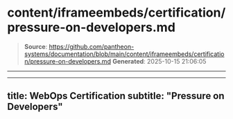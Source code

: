 # content/iframeembeds/certification/pressure-on-developers.md

> **Source**: https://github.com/pantheon-systems/documentation/blob/main/content/iframeembeds/certification/pressure-on-developers.md
> **Generated**: 2025-10-15 21:06:05

---

---
title: WebOps Certification
subtitle: "Pressure on Developers"
---

<Partial file="certification-guide/pressure-on-developers.md" />
